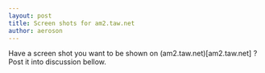 ```yaml
---
layout: post
title: Screen shots for am2.taw.net
author: aeroson
---
```


Have a screen shot you want to be shown on (am2.taw.net)[am2.taw.net] ? Post it into discussion bellow.